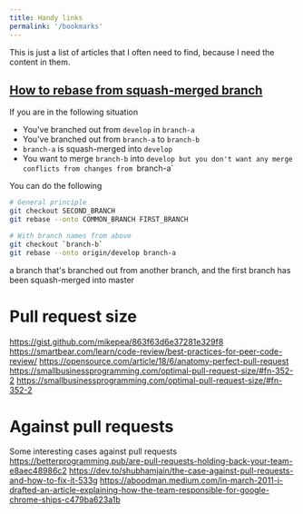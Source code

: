 ```yaml
---
title: Handy links
permalink: '/bookmarks'
---
```


This is just a list of articles that I often need to find, because I need the content in them.

## [How to rebase from squash-merged branch](https://stackoverflow.com/questions/56804649/how-to-rebase-branch-against-master-after-parent-is-squashed-and-committed/56810435#56810435)
If you are in the following situation
- You've branched out from `develop` in `branch-a`
- You've branched out from `branch-a` to `branch-b`
- `branch-a` is squash-merged into `develop`
- You want to merge `branch-b` into `develop but you don't want any merge conflicts from changes from `branch-a`

You can do the following
```bash
# General principle
git checkout SECOND_BRANCH
git rebase --onto COMMON_BRANCH FIRST_BRANCH

# With branch names from above
git checkout `branch-b`
git rebase --onto origin/develop branch-a
```

a branch that's branched out from another branch, and the first branch has been squash-merged into master


# Pull request size
https://gist.github.com/mikepea/863f63d6e37281e329f8
https://smartbear.com/learn/code-review/best-practices-for-peer-code-review/
https://opensource.com/article/18/6/anatomy-perfect-pull-request
https://smallbusinessprogramming.com/optimal-pull-request-size/#fn-352-2
https://smallbusinessprogramming.com/optimal-pull-request-size/#fn-352-2


# Against pull requests
Some interesting cases against pull requests
https://betterprogramming.pub/are-pull-requests-holding-back-your-team-e8aec48986c2
https://dev.to/shubhamjain/the-case-against-pull-requests-and-how-to-fix-it-533g
https://aboodman.medium.com/in-march-2011-i-drafted-an-article-explaining-how-the-team-responsible-for-google-chrome-ships-c479ba623a1b
